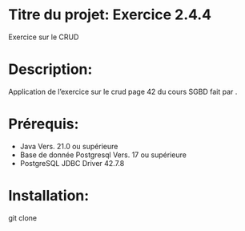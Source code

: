 # Titre du projet: Exercice 2.4.4
Exercice sur le CRUD
# Description:
Application de l’exercice sur le crud page 42 du cours SGBD fait par <Casu-Matteo>.
# Prérequis:
- Java Vers. 21.0 ou supérieure
- Base de donnée Postgresql Vers. 17 ou supérieure
- PostgreSQL JDBC Driver 42.7.8
# Installation:
git clone